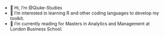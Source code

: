 - 👋 Hi, I’m @Qiuke-Studies
- 👀 I’m interested in learning R and other coding languages to develop my toolkit.
- 🌱 I’m currently reading for Masters in Analytics and Management at London Business School. 
